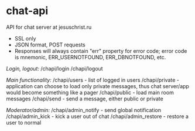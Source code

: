 chat-api
========

API for chat server at jesuschrist.ru

- SSL only
- JSON format, POST requests
- Responses will always contain "err" property for error code; error code is mnemonic, ERR_USERNOTFOUND, ERR_DBNOTFOUND, etc.

*Login, logout:*
/chapi/login
/chapi/logout

*Main functionality:*
/chapi/users - list of logged in users
/chapi/private - application can choose to load only private messages, thus chat server/app would become something like a pager
/chapi/public - load main room messages
/chapi/send - send a message, either public or private

*Moderator/admin:*
/chapi/admin_notify - send global notification
/chapi/admin_kick - kick a user out of chat
/chapi/admin_restore - restore a user to normal
